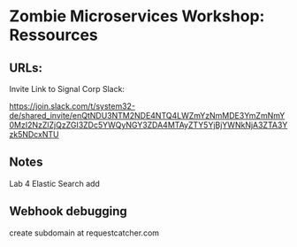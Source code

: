 # Zombie Microservices Workshop: Ressources

## URLs:

Invite Link to Signal Corp Slack:

https://join.slack.com/t/system32-de/shared_invite/enQtNDU3NTM2NDE4NTQ4LWZmYzNmMDE3YmZmNmY0MzI2NzZlZjQzZGI3ZDc5YWQyNGY3ZDA4MTAyZTY5YjBjYWNkNjA3ZTA3Yzk5NDcxNTU

## Notes

Lab 4 Elastic Search add

## Webhook debugging

create subdomain at requestcatcher.com
